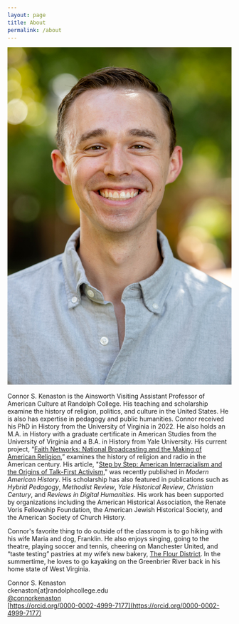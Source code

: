 ```yaml
---
layout: page
title: About
permalink: /about
---
```



<img class="thumbnail" src="Images/KENASTON-HEADSHOT-FALL-2022.jpg" alt="This is a photograph of Connor S. Kenaston, a historian of U.S. history. Kenaston is smiling and wearing a grey button-down shirt. The green trees behind Kenaston are blurred.">

Connor S. Kenaston is the Ainsworth Visiting Assistant Professor of American Culture at Randolph College. His teaching and scholarship examine the history of religion, politics, and culture in the United States. He is also has expertise in pedagogy and public humanities. Connor received his PhD in History from the University of Virginia in 2022. He also holds an M.A. in History with a graduate certificate in American Studies from the University of Virginia and a B.A. in History from Yale University. His current project, “[Faith Networks: National Broadcasting and the Making of American Religion](projects.html),” examines the history of religion and radio in the American century. His article, "[Step by Step: American Interracialism and the Origins of Talk-First Activism](https://doi.org/10.1017/mah.2022.2)," was recently published in _Modern American History_. His scholarship has also featured in publications such as _Hybrid Pedagogy_, _Methodist Review_, _Yale Historical Review_, _Christian Century_, and _Reviews in Digital Humanities_. His work has been supported by organizations including the American Historical Association, the Renate Voris Fellowship Foundation, the American Jewish Historical Society, and the American Society of Church History.

Connor's favorite thing to do outside of the classroom is to go hiking with his wife Maria and dog, Franklin. He also enjoys singing, going to the theatre, playing soccer and tennis, cheering on Manchester United, and “taste testing” pastries at my wife’s new bakery, [The Flour District](https://www.flourdistrictva.com/). In the summertime, he loves to go kayaking on the Greenbrier River back in his home state of West Virginia.

Connor S. Kenaston  
ckenaston[at]randolphcollege.edu  
[@connorkenaston](https://twitter.com/ConnorKenaston)  
[https://orcid.org/0000-0002-4999-7177](https://orcid.org/0000-0002-4999-7177)
